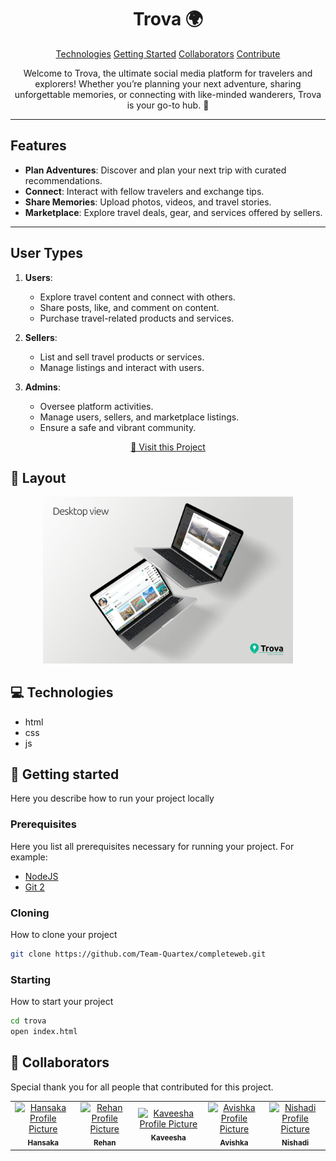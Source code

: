 

<h1 align="center" style="font-weight: bold;">Trova  🌍</h1>

<p align="center">
<a href="#tech">Technologies</a>
<a href="#started">Getting Started</a>
<a href="#colab">Collaborators</a>
<a href="#contribute">Contribute</a> 
</p>


<p align="center">Welcome to Trova, the ultimate social media platform for travelers and explorers! Whether you’re planning your next adventure, sharing unforgettable memories, or connecting with like-minded wanderers, Trova is your go-to hub. 🚀

---


## Features

- **Plan Adventures**: Discover and plan your next trip with curated recommendations.
- **Connect**: Interact with fellow travelers and exchange tips.
- **Share Memories**: Upload photos, videos, and travel stories.
- **Marketplace**: Explore travel deals, gear, and services offered by sellers.

---

## User Types

1. **Users**:  
   - Explore travel content and connect with others.
   - Share posts, like, and comment on content.
   - Purchase travel-related products and services.

2. **Sellers**:  
   - List and sell travel products or services.
   - Manage listings and interact with users.

3. **Admins**:  
   - Oversee platform activities.
   - Manage users, sellers, and marketplace listings.
   - Ensure a safe and vibrant community.</p>


<p align="center">
<a href="https://github.com/Team-Quartex/completeweb">📱 Visit this Project</a>
</p>

<h2 id="layout">🎨 Layout</h2>

<p align="center">

<img src="https://github.com/Team-Quartex/completeweb/blob/main/assets/webmockup.jpg?raw=true" alt="Web view" width="400px">
</p>

<h2 id="technologies">💻 Technologies</h2>

- html 
- css
- js


<h2 id="started">🚀 Getting started</h2>

Here you describe how to run your project locally

<h3>Prerequisites</h3>

Here you list all prerequisites necessary for running your project. For example:

- [NodeJS](https://github.com/)
- [Git 2](https://github.com)

<h3>Cloning</h3>

How to clone your project

```bash
git clone https://github.com/Team-Quartex/completeweb.git
```

<h3>Starting</h3>

How to start your project

```bash
cd trova
open index.html
```

<h2 id="colab">🤝 Collaborators</h2>

<p>Special thank you for all people that contributed for this project.</p>
<table>
<tr>

<td align="center">
<a href="https://github.com/Shana2002">
<img src="https://avatars.githubusercontent.com/u/146440842?v=4" width="100px;" alt="Hansaka Profile Picture"/><br>
<sub>
<b>Hansaka</b>
</sub>
</a>
</td>

<td align="center">
<a href="https://github.com/rehandesilva21">
<img src="https://avatars.githubusercontent.com/u/175578191?v=4" width="100px;" alt="Rehan Profile Picture"/><br>
<sub>
<b>Rehan</b>
</sub>
</a>
</td>

<td align="center">
<a href="https://github.com/KaveeshaUdanii">
<img src="https://avatars.githubusercontent.com/u/166316407?v=4" width="100px;" alt="Kaveesha Profile Picture"/><br>
<sub>
<b>Kaveesha</b>
</sub>
</a>
</td>

<td align="center">
<a href="https://github.com/avishka20030209">
<img src="https://avatars.githubusercontent.com/u/176239586?v=4" width="100px;" alt="Avishka Profile Picture"/><br>
<sub>
<b>Avishka</b>
</sub>
</a>
</td>

<td align="center">
<a href="https://github.com/RammNSupu">
<img src="https://avatars.githubusercontent.com/u/188547573?v=4" width="100px;" alt="Nishadi Profile Picture"/><br>
<sub>
<b>Nishadi</b>
</sub>
</a>
</td>

</tr>
</table>
